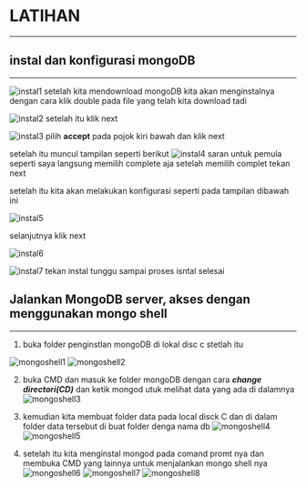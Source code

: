 # LATIHAN 
---

## instal dan konfigurasi mongoDB
-----

![instal1](instal1.png)
setelah kita mendownload mongoDB kita akan menginstalnya dengan cara klik double pada file yang telah kita download tadi 

![instal2](instal2.png)
setelah itu klik next

![instal3](instal3.png)
pilih **accept** pada pojok kiri bawah dan klik next

setelah itu muncul tampilan seperti berikut 
![instal4](instal4.png)
saran untuk pemula seperti saya langsung memilih complete aja
setelah memilih complet tekan next

setelah itu kita akan melakukan konfigurasi seperti pada tampilan dibawah ini

![instal5](instal6.png)

selanjutnya klik next

![instal6](instal7.png)

![instal7](instal8.png)
tekan instal tunggu sampai proses isntal selesai

## Jalankan MongoDB server, akses dengan menggunakan mongo shell 
---
1. buka folder penginstlan mongoDB di lokal disc c stetlah itu

![mongoshell1](mongoshell1.png)
![mongoshell2](mongoshell2.png)

2. buka CMD dan masuk ke folder mongoDB dengan cara ***change directori(CD)*** dan ketik mongod utuk melihat data yang ada di dalamnya
![mongoshell3](mongoshell3.png)

3. kemudian kita membuat folder data pada local disck C dan di dalam folder data tersebut di buat folder denga nama db
![mongoshell4](mongoshell4.png)
![mongoshell5](mongoshell5.png)

4. setelah itu kita menginstal mongod pada comand promt nya
dan membuka CMD yang lainnya untuk menjalankan mongo shell nya
![mongoshell6](mongoshell6.png)
![mongoshell7](mongoshell7.png)
![mongoshell8](mongoshell8.png)
